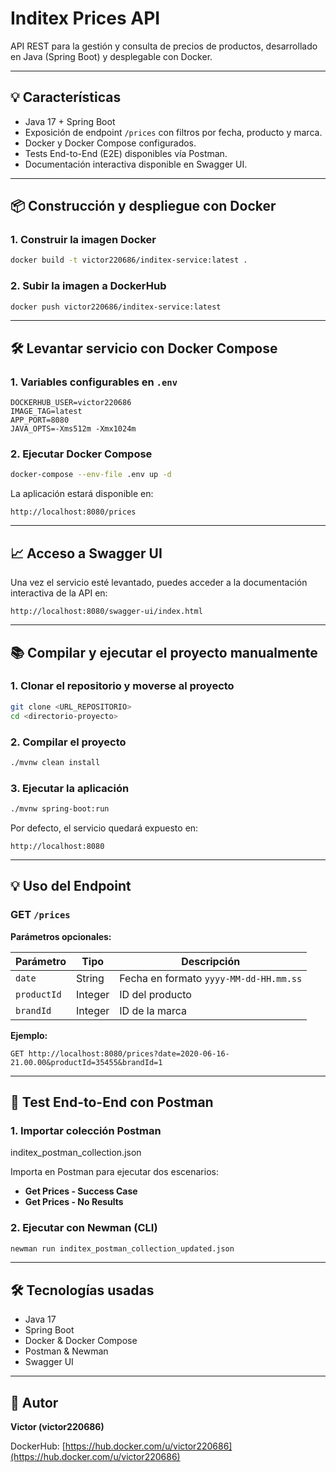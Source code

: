 # Inditex Prices API

API REST para la gestión y consulta de precios de productos, desarrollado en Java (Spring Boot) y desplegable con Docker.

---

## 💡 Características

- Java 17 + Spring Boot
- Exposición de endpoint `/prices` con filtros por fecha, producto y marca.
- Docker y Docker Compose configurados.
- Tests End-to-End (E2E) disponibles vía Postman.
- Documentación interactiva disponible en Swagger UI.

---

## 📦 Construcción y despliegue con Docker

### 1. **Construir la imagen Docker**

```bash
docker build -t victor220686/inditex-service:latest .
```

### 2. **Subir la imagen a DockerHub**

```bash
docker push victor220686/inditex-service:latest
```

---

## 🛠️ Levantar servicio con Docker Compose

### 1. **Variables configurables en `.env`**

```env
DOCKERHUB_USER=victor220686
IMAGE_TAG=latest
APP_PORT=8080
JAVA_OPTS=-Xms512m -Xmx1024m
```

### 2. **Ejecutar Docker Compose**

```bash
docker-compose --env-file .env up -d
```

La aplicación estará disponible en:
```
http://localhost:8080/prices
```

---

## 📈 Acceso a Swagger UI

Una vez el servicio esté levantado, puedes acceder a la documentación interactiva de la API en:

```
http://localhost:8080/swagger-ui/index.html
```

---

## 📚 Compilar y ejecutar el proyecto manualmente

### 1. **Clonar el repositorio y moverse al proyecto**

```bash
git clone <URL_REPOSITORIO>
cd <directorio-proyecto>
```

### 2. **Compilar el proyecto**

```bash
./mvnw clean install
```

### 3. **Ejecutar la aplicación**

```bash
./mvnw spring-boot:run
```

Por defecto, el servicio quedará expuesto en:
```
http://localhost:8080
```

---

## 💡 Uso del Endpoint

### **GET `/prices`**

**Parámetros opcionales:**

| Parámetro  | Tipo    | Descripción                      |
|-----------|--------|----------------------------------|
| `date`    | String | Fecha en formato `yyyy-MM-dd-HH.mm.ss` |
| `productId` | Integer | ID del producto                 |
| `brandId` | Integer | ID de la marca                  |

**Ejemplo:**

```
GET http://localhost:8080/prices?date=2020-06-16-21.00.00&productId=35455&brandId=1
```

---

## 🔧 Test End-to-End con Postman

### 1. **Importar colección Postman**

inditex_postman_collection.json 

Importa en Postman para ejecutar dos escenarios:

- **Get Prices - Success Case**
- **Get Prices - No Results**

### 2. **Ejecutar con Newman (CLI)**

```bash
newman run inditex_postman_collection_updated.json
```

---

## 🛠️ Tecnologías usadas

- Java 17
- Spring Boot
- Docker & Docker Compose
- Postman & Newman
- Swagger UI

---

## 🌟 Autor

**Victor (victor220686)**

DockerHub: [https://hub.docker.com/u/victor220686](https://hub.docker.com/u/victor220686)

